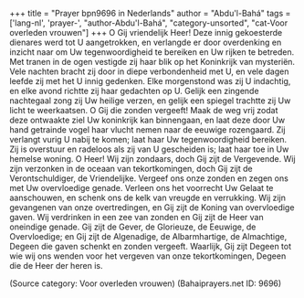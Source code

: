 +++
title = "Prayer bpn9696 in Nederlands"
author = "Abdu'l-Bahá"
tags = ['lang-nl', 'prayer-', "author-Abdu'l-Bahá", "category-unsorted", "cat-Voor overleden vrouwen"]
+++
O Gij vriendelijk Heer! Deze innig gekoesterde dienares werd tot U aangetrokken, en verlangde er door overdenking en inzicht naar om Uw tegenwoordigheid te bereiken en Uw rijken te betreden. Met tranen in de ogen vestigde zij haar blik op het Koninkrijk van mysteriën. Vele nachten bracht zij door in diepe verbondenheid met U, en vele dagen leefde zij met het U innig gedenken. Elke morgenstond was zij U indachtig, en elke avond richtte zij haar gedachten op U. Gelijk een zingende nachtegaal zong zij Uw heilige verzen, en gelijk een spiegel trachtte zij Uw licht te weerkaatsen.
O Gij die zonden vergeeft! Maak de weg vrij zodat deze ontwaakte ziel Uw koninkrijk kan binnengaan, en laat deze door Uw hand getrainde vogel haar vlucht nemen naar de eeuwige rozengaard. Zij verlangt vurig U nabij te komen; laat haar Uw tegenwoordigheid bereiken. Zij is overstuur en radeloos als zij van U gescheiden is; laat haar toe in Uw hemelse woning.
O Heer! Wij zijn zondaars, doch Gij zijt de Vergevende. Wij zijn verzonken in de oceaan van tekortkomingen, doch Gij zijt de Verontschuldiger, de Vriendelijke. Vergeef ons onze zonden en zegen ons met Uw overvloedige genade. Verleen ons het voorrecht Uw Gelaat te aanschouwen, en schenk ons de kelk van vreugde en verrukking. Wij zijn gevangenen van onze overtredingen, en Gij zijt de Koning van overvloedige gaven. Wij verdrinken in een zee van zonden en Gij zijt de Heer van oneindige genade. Gij zijt de Gever, de Glorieuze, de Eeuwige, de Overvloedige; en Gij zijt de Algenadige, de Albarmhartige, de Almachtige, Degeen die gaven schenkt en zonden vergeeft. Waarlijk, Gij zijt Degeen tot wie wij ons wenden voor het vergeven van onze tekortkomingen, Degeen die de Heer der heren is.

(Source category: Voor overleden vrouwen)
(Bahaiprayers.net ID: 9696)
